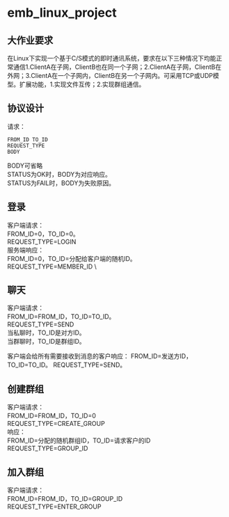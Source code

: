 # emb_linux_project
## 大作业要求
在Linux下实现一个基于C/S模式的即时通讯系统，要求在以下三种情况下均能正常通信1.ClientA在子网，ClientB也在同一个子网；2.ClientA在子网，ClientB在外网；3.ClientA在一个子网内，ClientB在另一个子网内。可采用TCP或UDP模型。扩展功能，1.实现文件互传；2.实现群组通信。

## 协议设计

请求：
```
FROM_ID TO_ID
REQUEST_TYPE
BODY
```
BODY可省略 \
STATUS为OK时，BODY为对应响应。 \
STATUS为FAIL时，BODY为失败原因。 
## 登录
客户端请求：\
FROM_ID=0，TO_ID=0。 \
REQUEST_TYPE=LOGIN \
服务端响应： \
FROM_ID=0，TO_ID=分配给客户端的随机ID。 \
REQUEST_TYPE=MEMBER_ID \

## 聊天
客户端请求： \
FROM_ID=FROM_ID，TO_ID=TO_ID。 \
REQUEST_TYPE=SEND \
当私聊时，TO_ID是对方ID。 \
当群聊时，TO_ID是群组ID。 

客户端会给所有需要接收到消息的客户响应：
FROM_ID=发送方ID，TO_ID=TO_ID。
REQUEST_TYPE=SEND。

## 创建群组
客户端请求： \
FROM_ID=FROM_ID，TO_ID=0 \
REQUEST_TYPE=CREATE_GROUP \
响应： \
FROM_ID=分配的随机群组ID，TO_ID=请求客户的ID
REQUEST_TYPE=GROUP_ID 

## 加入群组
客户端请求： \
FROM_ID=FROM_ID，TO_ID=GROUP_ID \
REQUEST_TYPE=ENTER_GROUP 

